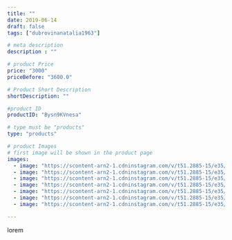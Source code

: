 ```yaml
---
title: ""
date: 2019-06-14
draft: false
tags: ["dubrovinanatalia1963"]

# meta description
description : ""

# product Price
price: "3000"
priceBefore: "3600.0"

# Product Short Description
shortDescription: ""

#product ID
productID: "Bysn9KVnesa"

# type must be "products"
type: "products"

# product Images
# first image will be shown in the product page
images:
  - image: "https://scontent-arn2-1.cdninstagram.com/v/t51.2885-15/e35/64575153_414571609137249_4509468065765379966_n.jpg?se=7&tp=1&_nc_ht=scontent-arn2-1.cdninstagram.com&_nc_cat=109&_nc_ohc=DBojTSNzHZ4AX8sHgx0&ccb=7-4&oh=e43cb85022f767c4998bf3d60a9de5af&oe=608288C9&ig_cache_key=MjA2NjIwMjA1MzUyNjI5NTgwMg%3D%3D.2-ccb7-4"
  - image: "https://scontent-arn2-1.cdninstagram.com/v/t51.2885-15/e35/61754088_919325635074946_9065364750657140870_n.jpg?se=7&tp=1&_nc_ht=scontent-arn2-1.cdninstagram.com&_nc_cat=110&_nc_ohc=lvfhhNqJNH0AX_WP5aN&ccb=7-4&oh=d2604fa2e89090d57e4f8bb49740503b&oe=6084D2F9&ig_cache_key=MjA2NjIwMjA1MzUxNzkzMTk1Ng%3D%3D.2-ccb7-4"
  - image: "https://scontent-arn2-1.cdninstagram.com/v/t51.2885-15/e35/61386843_342587906432836_1032164440398949764_n.jpg?se=7&tp=1&_nc_ht=scontent-arn2-1.cdninstagram.com&_nc_cat=104&_nc_ohc=0_cY50NKuJ4AX_9c_Kh&ccb=7-4&oh=033f6a64d3e4ec2ecb27ae413a7bcba8&oe=6082B151&ig_cache_key=MjA2NjIwMjA1MzUwOTQ4NDU0Nw%3D%3D.2-ccb7-4"
  - image: "https://scontent-arn2-1.cdninstagram.com/v/t51.2885-15/e35/64638992_462026687689322_400736139982096168_n.jpg?se=7&tp=1&_nc_ht=scontent-arn2-1.cdninstagram.com&_nc_cat=102&_nc_ohc=UKDXYEsbPLEAX-nS1Ns&ccb=7-4&oh=c513b28c13a4e9092f625d08bc334a89&oe=6081BB4D&ig_cache_key=MjA2NjIwMjA1MzQ5MjYyOTc3OQ%3D%3D.2-ccb7-4"
  - image: "https://scontent-arn2-1.cdninstagram.com/v/t51.2885-15/e35/64671558_872968983056558_5407112521821202934_n.jpg?se=7&tp=1&_nc_ht=scontent-arn2-1.cdninstagram.com&_nc_cat=102&_nc_ohc=sce0GKPvlK4AX9QSybQ&ccb=7-4&oh=c0d9f013d335c52a742b9fbd8e284b0f&oe=60849848&ig_cache_key=MjA2NjIwMjA1MzUwMDk5NDU1OA%3D%3D.2-ccb7-4"
  - image: "https://scontent-arn2-1.cdninstagram.com/v/t51.2885-15/e35/61590242_199829937668416_1223598184450645825_n.jpg?se=7&tp=1&_nc_ht=scontent-arn2-1.cdninstagram.com&_nc_cat=104&_nc_ohc=p89YKTLve7IAX9lL5p1&ccb=7-4&oh=3f6a7f96af8d38fb3d48c138cf109a20&oe=60847BB8&ig_cache_key=MjA2NjIwMjA1MzUwOTYzMDk3Nw%3D%3D.2-ccb7-4"
  - image: "https://scontent-arn2-1.cdninstagram.com/v/t51.2885-15/e35/64696708_2385122508401311_4919869465995591124_n.jpg?se=7&tp=1&_nc_ht=scontent-arn2-1.cdninstagram.com&_nc_cat=107&_nc_ohc=MUbpIgqqp3QAX9nokpO&ccb=7-4&oh=4e0eb7ecc238e6cbbcd1fbdf684742bb&oe=60852771&ig_cache_key=MjA2NjIwMjA1MzQ3NjAyMTk4Mw%3D%3D.2-ccb7-4"

---
```

lorem

